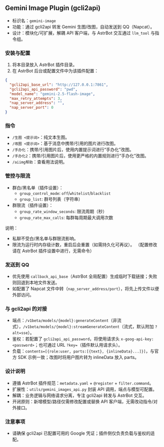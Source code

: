 ## Gemini Image Plugin (gcli2api)

- 标识名：`gemini-image`
- 功能：通过 gcli2api 转发 Gemini 生图/改图，自动发送到 QQ（Napcat）。
- 设计：模块化/可扩展，解耦 API 客户端，与 AstrBot 交互通过 `llm_tool` 与指令组。

### 安装与配置

1. 将本目录放入 AstrBot 插件目录。
2. 在 AstrBot 后台或配置文件中为该插件配置：

```json
{
  "gcli2api_base_url": "http://127.0.0.1:7861",
  "gcli2api_api_password": "pwd",
  "model_name": "gemini-2.5-flash-image",
  "max_retry_attempts": 3,
  "nap_server_address": "",
  "nap_server_port": 0
}
```

### 指令

- `/生图 <提示词>`：纯文本生图。
- `/改图 <提示词>`：基于消息中携带/引用的图片进行改图。
- `/手办化`：携带/引用图片后，使用内置提示词进行“手办化”改图。
- `/手办化2`：携带/引用图片后，使用更严格的内置规则进行“手办化”改图。
- `/aiimg帮助`：查看用法说明。

### 管控与限流

- 群白/黑名单（插件设置）：
  - `group_control_mode`: `off`/`whitelist`/`blacklist`
  - `group_list`: 群号列表（字符串）
- 群限流（插件设置）：
  - `group_rate_window_seconds`: 限流周期（秒）
  - `group_rate_max_calls`: 每群每周期最大调用次数

说明：
- 私聊不受白/黑名单与群限流影响。
- 限流为运行时内存级计数，重启后会重置（如需持久化可再议）。
  （配置修改请在 AstrBot 插件设置中进行，无需命令）

### 发送到 QQ

- 优先使用 `callback_api_base`（AstrBot 全局配置）生成临时下载链接；失败则回退到本地文件发送。
- 如配置了 Napcat 文件中转（`nap_server_address/port`），将先上传文件以便外部访问。

### 与 gcli2api 的对接

- 端点：`/v1beta/models/{model}:generateContent`（非流式），`/v1beta/models/{model}:streamGenerateContent`（流式，默认附加 `?alt=sse`）。
- 鉴权：若配置了 `gcli2api_api_password`，将使用请求头 `x-goog-api-key: <password>`；也可通过 URL `?key=`（插件默认用请求头）。
- 负载：`contents=[{role:user, parts:[{text}, {inlineData}...]}]`，与官方 SDK 示例一致；改图时将用户图片转为 inlineData 放入 parts。

### 设计说明

- 遵循 AstrBot 插件规范：`metadata.yaml` + `@register` + `filter.command`。
- 扩展性：`utils/gemini_images_api.py` 封装 API 调用，端点与模型可配置。
- 解耦：业务逻辑与网络请求分离，专注 gcli2api 转发与 AstrBot 交互。
- 开闭原则：新增模型/路径仅需修改配置或替换 API 客户端，无需改动指令/对外接口。

### 注意事项

- 请确保 gcli2api 已配置可用的 Google 凭证；插件侧仅负责负载与鉴权的适配。
